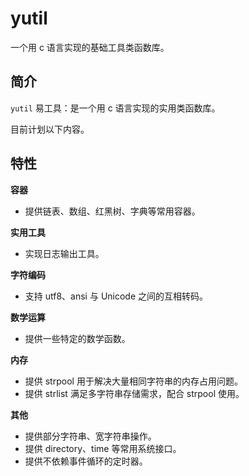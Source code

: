 # yutil

一个用 c 语言实现的基础工具类函数库。

## 简介

`yutil` 易工具：是一个用 c 语言实现的实用类函数库。


目前计划以下内容。

## 特性

**容器**

- 提供链表、数组、红黑树、字典等常用容器。

**实用工具**

- 实现日志输出工具。

**字符编码**

- 支持 utf8、ansi 与 Unicode 之间的互相转码。

**数学运算**

- 提供一些特定的数学函数。

**内存**

- 提供 strpool 用于解决大量相同字符串的内存占用问题。
- 提供 strlist 满足多字符串存储需求，配合  strpool 使用。

**其他**

- 提供部分字符串、宽字符串操作。
- 提供 directory、time 等常用系统接口。
- 提供不依赖事件循环的定时器。